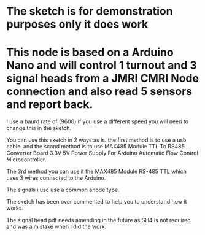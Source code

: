 # The sketch is for demonstration purposes only it does work

# This node is based on a Arduino Nano and will control 1 turnout and 3 signal heads from a JMRI CMRI Node connection and also read 5 sensors and report back.

I use a baurd rate of (9600) if you use a different speed you will need to change this in the sketch.

You can use this sketch in 2 ways as is. the first method is to use a usb cable. and the scond method is to use MAX485 Module TTL To RS485 Converter Board 3.3V 5V Power Supply For Arduino Automatic Flow Control Microcontroller.

The 3rd method you can use it the MAX485 Module RS-485 TTL which uses 3 wires connected to the Arduino.

The signals i use use a common anode type.

The sketch has been over commented to help you to understand how it works.

The signal head pdf needs amending in the future as SH4 is not required and was a mistake when I did the work.
